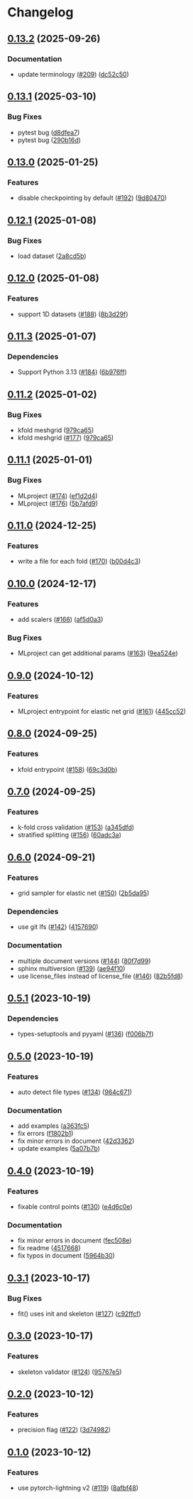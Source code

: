 # Changelog

## [0.13.2](https://github.com/rafcc/pytorch-bsf/compare/v0.13.1...v0.13.2) (2025-09-26)


### Documentation

* update terminology ([#209](https://github.com/rafcc/pytorch-bsf/issues/209)) ([dc52c50](https://github.com/rafcc/pytorch-bsf/commit/dc52c506bb1c556fc5cd5f636e98f5cf82734933))

## [0.13.1](https://github.com/rafcc/pytorch-bsf/compare/v0.13.0...v0.13.1) (2025-03-10)


### Bug Fixes

* pytest bug ([d8dfea7](https://github.com/rafcc/pytorch-bsf/commit/d8dfea7b9e565ad6922eb616a61c6d4ee87237a9))
* pytest bug ([290b16d](https://github.com/rafcc/pytorch-bsf/commit/290b16db7cb497ad40d5d9a460b4a7f656ea353a))

## [0.13.0](https://github.com/rafcc/pytorch-bsf/compare/v0.12.1...v0.13.0) (2025-01-25)


### Features

* disable checkpointing by default ([#192](https://github.com/rafcc/pytorch-bsf/issues/192)) ([9d80470](https://github.com/rafcc/pytorch-bsf/commit/9d80470887494d876f1f6d633663f33d4c04f46b))

## [0.12.1](https://github.com/rafcc/pytorch-bsf/compare/v0.12.0...v0.12.1) (2025-01-08)


### Bug Fixes

* load dataset ([2a8cd5b](https://github.com/rafcc/pytorch-bsf/commit/2a8cd5bfaf2f060da217355b193d5f68755703fe))

## [0.12.0](https://github.com/rafcc/pytorch-bsf/compare/v0.11.3...v0.12.0) (2025-01-08)


### Features

* support 1D datasets ([#188](https://github.com/rafcc/pytorch-bsf/issues/188)) ([8b3d29f](https://github.com/rafcc/pytorch-bsf/commit/8b3d29f5bbd286a7951d21fdeb5d11c61c3b07c7))

## [0.11.3](https://github.com/rafcc/pytorch-bsf/compare/v0.11.2...v0.11.3) (2025-01-07)


### Dependencies

* Support Python 3.13 ([#184](https://github.com/rafcc/pytorch-bsf/issues/184)) ([6b976ff](https://github.com/rafcc/pytorch-bsf/commit/6b976fff1020edbf56e6cb4b0bd7e68a2d81ed06))

## [0.11.2](https://github.com/rafcc/pytorch-bsf/compare/v0.11.1...v0.11.2) (2025-01-02)


### Bug Fixes

* kfold meshgrid ([979ca65](https://github.com/rafcc/pytorch-bsf/commit/979ca65cb37c948459c0a28f22e9862106de4106))
* kfold meshgrid ([#177](https://github.com/rafcc/pytorch-bsf/issues/177)) ([979ca65](https://github.com/rafcc/pytorch-bsf/commit/979ca65cb37c948459c0a28f22e9862106de4106))

## [0.11.1](https://github.com/rafcc/pytorch-bsf/compare/v0.11.0...v0.11.1) (2025-01-01)


### Bug Fixes

* MLproject ([#174](https://github.com/rafcc/pytorch-bsf/issues/174)) ([ef1d2d4](https://github.com/rafcc/pytorch-bsf/commit/ef1d2d42d636a5535f521b7948405fcc9d3d622c))
* MLproject ([#176](https://github.com/rafcc/pytorch-bsf/issues/176)) ([5b7afd9](https://github.com/rafcc/pytorch-bsf/commit/5b7afd9e02b0cbf5bd29fa8d361a3edacc4eb5a3))

## [0.11.0](https://github.com/rafcc/pytorch-bsf/compare/v0.10.0...v0.11.0) (2024-12-25)


### Features

* write a file for each fold ([#170](https://github.com/rafcc/pytorch-bsf/issues/170)) ([b00d4c3](https://github.com/rafcc/pytorch-bsf/commit/b00d4c3807ab67e6d1963d778779903967816a7c))

## [0.10.0](https://github.com/rafcc/pytorch-bsf/compare/v0.9.0...v0.10.0) (2024-12-17)


### Features

* add scalers ([#166](https://github.com/rafcc/pytorch-bsf/issues/166)) ([af5d0a3](https://github.com/rafcc/pytorch-bsf/commit/af5d0a333b4c1fe681ad02bd34b860f017d6b16e))


### Bug Fixes

* MLproject can get additional params ([#163](https://github.com/rafcc/pytorch-bsf/issues/163)) ([9ea524e](https://github.com/rafcc/pytorch-bsf/commit/9ea524e2b82f48ddea9f493937db84b00995df06))

## [0.9.0](https://github.com/rafcc/pytorch-bsf/compare/v0.8.0...v0.9.0) (2024-10-12)


### Features

* MLproject entrypoint for elastic net grid ([#161](https://github.com/rafcc/pytorch-bsf/issues/161)) ([445cc52](https://github.com/rafcc/pytorch-bsf/commit/445cc5268da83529e23c246ec8b971d39a0c8b32))

## [0.8.0](https://github.com/rafcc/pytorch-bsf/compare/v0.7.0...v0.8.0) (2024-09-25)


### Features

* kfold entrypoint ([#158](https://github.com/rafcc/pytorch-bsf/issues/158)) ([69c3d0b](https://github.com/rafcc/pytorch-bsf/commit/69c3d0b4326e3f47aca1d761cf7be58dac3eb5ec))

## [0.7.0](https://github.com/rafcc/pytorch-bsf/compare/v0.6.0...v0.7.0) (2024-09-25)


### Features

* k-fold cross validation ([#153](https://github.com/rafcc/pytorch-bsf/issues/153)) ([a345dfd](https://github.com/rafcc/pytorch-bsf/commit/a345dfde5dc0ba8eb3fd8cf6ca65f314d9d2db2f))
* stratified splitting ([#156](https://github.com/rafcc/pytorch-bsf/issues/156)) ([60adc3a](https://github.com/rafcc/pytorch-bsf/commit/60adc3a01ed701206d13a2a2bda7acf0a30cb876))

## [0.6.0](https://github.com/rafcc/pytorch-bsf/compare/v0.5.1...v0.6.0) (2024-09-21)


### Features

* grid sampler for elastic net ([#150](https://github.com/rafcc/pytorch-bsf/issues/150)) ([2b5da95](https://github.com/rafcc/pytorch-bsf/commit/2b5da9501a1788671e30055dc71d8fdcd118144d))


### Dependencies

* use git lfs ([#142](https://github.com/rafcc/pytorch-bsf/issues/142)) ([4157690](https://github.com/rafcc/pytorch-bsf/commit/41576902f7c4ee8fe235193f0068d8b628024cc3))


### Documentation

* multiple document versions ([#144](https://github.com/rafcc/pytorch-bsf/issues/144)) ([80f7d99](https://github.com/rafcc/pytorch-bsf/commit/80f7d996a12279d1c7d172208c8286fdd0faed54))
* sphinx multiversion ([#139](https://github.com/rafcc/pytorch-bsf/issues/139)) ([ae94f10](https://github.com/rafcc/pytorch-bsf/commit/ae94f107902c2345bcd60db1956304854b59334f))
* use license_files instead of license_file ([#146](https://github.com/rafcc/pytorch-bsf/issues/146)) ([82b5fd8](https://github.com/rafcc/pytorch-bsf/commit/82b5fd86f6b56454e69218f513de1a7c4431f76c))

## [0.5.1](https://github.com/rafcc/pytorch-bsf/compare/v0.5.0...v0.5.1) (2023-10-19)


### Dependencies

* types-setuptools and pyyaml ([#136](https://github.com/rafcc/pytorch-bsf/issues/136)) ([f006b7f](https://github.com/rafcc/pytorch-bsf/commit/f006b7f02eeb0633cedc8748ce18bea1e7a4863d))

## [0.5.0](https://github.com/rafcc/pytorch-bsf/compare/v0.4.0...v0.5.0) (2023-10-19)


### Features

* auto detect file types ([#134](https://github.com/rafcc/pytorch-bsf/issues/134)) ([964c671](https://github.com/rafcc/pytorch-bsf/commit/964c6717835087b9b93477cd6b9ddb553fcfaeec))


### Documentation

* add examples ([a363fc5](https://github.com/rafcc/pytorch-bsf/commit/a363fc52f1a7b523b91c60b0a94245509134d842))
* fix errors ([f1802b1](https://github.com/rafcc/pytorch-bsf/commit/f1802b146d7f0a38edc2d23c8460862dd523de90))
* fix minor errors in document ([42d3362](https://github.com/rafcc/pytorch-bsf/commit/42d336202363b96ab30991a4575648b8bd6ed429))
* update examples ([5a07b7b](https://github.com/rafcc/pytorch-bsf/commit/5a07b7b14008f287a03e38a2f5c5b4f12e2dad45))

## [0.4.0](https://github.com/rafcc/pytorch-bsf/compare/v0.3.1...v0.4.0) (2023-10-19)


### Features

* fixable control points ([#130](https://github.com/rafcc/pytorch-bsf/issues/130)) ([e4d6c0e](https://github.com/rafcc/pytorch-bsf/commit/e4d6c0e5d5aabadeb5f42f8c41ca8057f7a5fcf4))


### Documentation

* fix minor errors in document ([fec508e](https://github.com/rafcc/pytorch-bsf/commit/fec508ed9c5f15bc5406de4833282d9b9fd99b57))
* fix readme ([4517668](https://github.com/rafcc/pytorch-bsf/commit/4517668ba33b5f10e1240a958c6a1aa85dd7dfaf))
* fix typos in document ([5964b30](https://github.com/rafcc/pytorch-bsf/commit/5964b30ebb168ea20589f2c7faa8eb848cfbf3ab))

## [0.3.1](https://github.com/rafcc/pytorch-bsf/compare/v0.3.0...v0.3.1) (2023-10-17)


### Bug Fixes

* fit() uses init and skeleton ([#127](https://github.com/rafcc/pytorch-bsf/issues/127)) ([c92ffcf](https://github.com/rafcc/pytorch-bsf/commit/c92ffcf2fb21a067da6868e96c671036a391dbd5))

## [0.3.0](https://github.com/rafcc/pytorch-bsf/compare/v0.2.0...v0.3.0) (2023-10-17)


### Features

* skeleton validator ([#124](https://github.com/rafcc/pytorch-bsf/issues/124)) ([95767e5](https://github.com/rafcc/pytorch-bsf/commit/95767e5766a41b4be9cce9b6c1bff35afc317b90))

## [0.2.0](https://github.com/rafcc/pytorch-bsf/compare/v0.1.0...v0.2.0) (2023-10-12)


### Features

* precision flag ([#122](https://github.com/rafcc/pytorch-bsf/issues/122)) ([3d74982](https://github.com/rafcc/pytorch-bsf/commit/3d74982eb3c81a90150b43b36018525e692706bd))

## [0.1.0](https://github.com/rafcc/pytorch-bsf/compare/v0.0.2...v0.1.0) (2023-10-12)


### Features

* use pytorch-lightning v2 ([#119](https://github.com/rafcc/pytorch-bsf/issues/119)) ([8afbf48](https://github.com/rafcc/pytorch-bsf/commit/8afbf482539540028d14a3cd9eafac219bebd71d))
